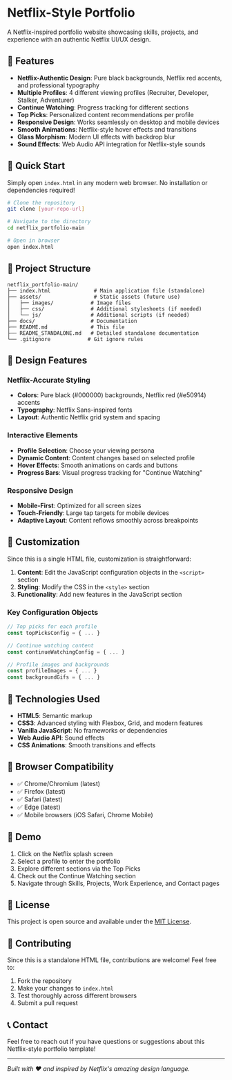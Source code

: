 # Netflix-Style Portfolio

A Netflix-inspired portfolio website showcasing skills, projects, and experience with an authentic Netflix UI/UX design.

## 🎯 Features

- **Netflix-Authentic Design**: Pure black backgrounds, Netflix red accents, and professional typography
- **Multiple Profiles**: 4 different viewing profiles (Recruiter, Developer, Stalker, Adventurer)
- **Continue Watching**: Progress tracking for different sections
- **Top Picks**: Personalized content recommendations per profile
- **Responsive Design**: Works seamlessly on desktop and mobile devices
- **Smooth Animations**: Netflix-style hover effects and transitions
- **Glass Morphism**: Modern UI effects with backdrop blur
- **Sound Effects**: Web Audio API integration for Netflix-style sounds

## 🚀 Quick Start

Simply open `index.html` in any modern web browser. No installation or dependencies required!

```bash
# Clone the repository
git clone [your-repo-url]

# Navigate to the directory
cd netflix_portfolio-main

# Open in browser
open index.html
```

## 📁 Project Structure

```
netflix_portfolio-main/
├── index.html              # Main application file (standalone)
├── assets/                 # Static assets (future use)
│   ├── images/            # Image files
│   ├── css/               # Additional stylesheets (if needed)
│   └── js/                # Additional scripts (if needed)
├── docs/                  # Documentation
├── README.md              # This file
├── README_STANDALONE.md   # Detailed standalone documentation
└── .gitignore            # Git ignore rules
```

## 🎨 Design Features

### Netflix-Accurate Styling
- **Colors**: Pure black (#000000) backgrounds, Netflix red (#e50914) accents
- **Typography**: Netflix Sans-inspired fonts
- **Layout**: Authentic Netflix grid system and spacing

### Interactive Elements
- **Profile Selection**: Choose your viewing persona
- **Dynamic Content**: Content changes based on selected profile
- **Hover Effects**: Smooth animations on cards and buttons
- **Progress Bars**: Visual progress tracking for "Continue Watching"

### Responsive Design
- **Mobile-First**: Optimized for all screen sizes
- **Touch-Friendly**: Large tap targets for mobile devices
- **Adaptive Layout**: Content reflows smoothly across breakpoints

## 🔧 Customization

Since this is a single HTML file, customization is straightforward:

1. **Content**: Edit the JavaScript configuration objects in the `<script>` section
2. **Styling**: Modify the CSS in the `<style>` section
3. **Functionality**: Add new features in the JavaScript section

### Key Configuration Objects

```javascript
// Top picks for each profile
const topPicksConfig = { ... }

// Continue watching content
const continueWatchingConfig = { ... }

// Profile images and backgrounds
const profileImages = { ... }
const backgroundGifs = { ... }
```

## 🌟 Technologies Used

- **HTML5**: Semantic markup
- **CSS3**: Advanced styling with Flexbox, Grid, and modern features
- **Vanilla JavaScript**: No frameworks or dependencies
- **Web Audio API**: Sound effects
- **CSS Animations**: Smooth transitions and effects

## 📱 Browser Compatibility

- ✅ Chrome/Chromium (latest)
- ✅ Firefox (latest)
- ✅ Safari (latest)
- ✅ Edge (latest)
- ✅ Mobile browsers (iOS Safari, Chrome Mobile)

## 🎪 Demo

1. Click on the Netflix splash screen
2. Select a profile to enter the portfolio
3. Explore different sections via the Top Picks
4. Check out the Continue Watching section
5. Navigate through Skills, Projects, Work Experience, and Contact pages

## 📝 License

This project is open source and available under the [MIT License](LICENSE).

## 🤝 Contributing

Since this is a standalone HTML file, contributions are welcome! Feel free to:

1. Fork the repository
2. Make your changes to `index.html`
3. Test thoroughly across different browsers
4. Submit a pull request

## 📞 Contact

Feel free to reach out if you have questions or suggestions about this Netflix-style portfolio template!

---

*Built with ❤️ and inspired by Netflix's amazing design language.*
